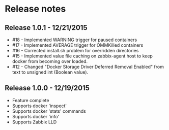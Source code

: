 # Release notes

## Release 1.0.1 - 12/21/2015
* #18 - Implemented WARNING trigger for paused containers
* #17 - Implemented AVERAGE trigger for OMMKilled containers
* #16 - Corrected install.sh problem for overridden directories
* #15 - Implemented value file caching on zabbix-agent host to keep docker from becoming over loaded.
* #12 - Changed "Docker Storage Driver Deferred Removal Enabled" from text to unsigned int (Boolean value).

## Release 1.0.0 - 12/19/2015
* Feature complete
* Supports docker 'inspect'
* Supports docker 'stats' commands
* Supports docker 'info'
* Supports Zabbix LLD

